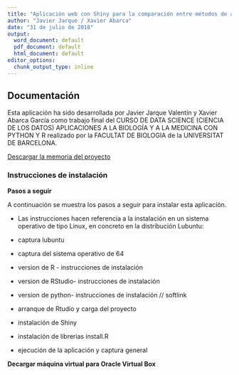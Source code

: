 ```yaml
---
title: "Aplicación web con Shiny para la comparación entre métodos de aprendizaje supervisado."
author: "Javier Jarque / Xavier Abarca"
date: "31 de julio de 2018"
output:
  word_document: default
  pdf_document: default
  html_document: default
editor_options: 
  chunk_output_type: inline
---
```



## Documentación

Esta aplicación ha sido desarrollada por Javier Jarque Valentín y Xavier Abarca García como trabajo final del CURSO DE DATA SCIENCE (CIENCIA DE LOS DATOS) APLICACIONES A LA BIOLOGÍA Y A LA MEDICINA CON PYTHON Y R realizado por la FACULTAT DE BIOLOGIA de la  UNIVERSITAT DE BARCELONA.

[Descargar la memoria del proyecto]("proyecto_data_science_v0.7.pdf")

### <a name="loading"></a>Instrucciones de instalación

**Pasos a seguir**

A continuación se muestra los pasos a seguir para instalar esta aplicacíón. 

- Las instrucciones hacen referencia a la instalación en un sistema operativo de tipo Linux, en concreto en la distribución Lubuntu:

- captura lubuntu

- captura del sistema operativo de 64 

- version de R - instrucciones de instalación

- version de RStudio- instrucciones de instalación

- version de python- instrucciones de instalación // softlink

- arranque de Rtudio y carga del proyecto

- instalación de Shiny

- instalación de librerias install.R

- ejecución de la aplicación y captura general






**Decargar máquina virtual para Oracle Virtual Box**







